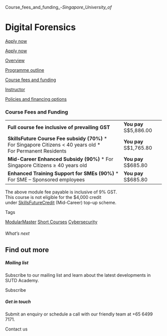 Course_fees_and_funding_-_Singapore_University_of_



Digital Forensics
=================

[Apply now](/admissions/academy/short-courses/short-courses-register-your-interest?coursename=digital-forensics)




[Apply now](/admissions/academy/short-courses/short-courses-register-your-interest?coursename=digital-forensics)

[Overview](/course/digital-forensics/#tabs)

[Programme outline](/course/digital-forensics/programme-outline/#tabs)

[Course fees and funding](/course/digital-forensics/course-fees-and-funding/#tabs)

[Instructor](/course/digital-forensics/instructor/#tabs)

[Policies and financing options](/course/digital-forensics/policies-and-financing-options/#tabs)

### Course Fees and Funding

|  |  |
| --- | --- |
| **Full course fee inclusive of prevailing GST** | **You pay**  S$5,886.00 |
| **SkillsFuture Course Fee subsidy (70%)**  * For Singapore Citizens < 40 years old * For Permanent Residents | **You pay**  S$1,765.80 |
| **Mid-Career Enhanced Subsidy (90%)**  * For Singapore Citizens ≥ 40 years old | **You pay**  S$685.80 |
| **Enhanced Training Support for SMEs (90%)**  * For SME – Sponsored employees | **You pay**  S$685.80 |

The above module fee payable is inclusive of 9% GST.  
This course is not eligible for the $4,000 credit under [SkillsFuture](http://www.skillsfuture.gov.sg/credit)[Credit](http://www.skillsfuture.gov.sg/credit) (Mid-Career) top-up scheme.

Tags

[ModularMaster](/admissions/academy/courses-and-modules/?academy-type-course=792)
[Short Courses](/admissions/academy/courses-and-modules/?academy-type-course=780)
[Cybersecurity](/admissions/academy/courses-and-modules/?discipline=787)

###### What’s next

Find out more
-------------

##### Mailing list

Subscribe to our mailing list and learn about the latest developments in SUTD Academy.

Subscribe

##### Get in touch

Submit an enquiry or schedule a call with our friendly team at +65 6499 7171.

Contact us

